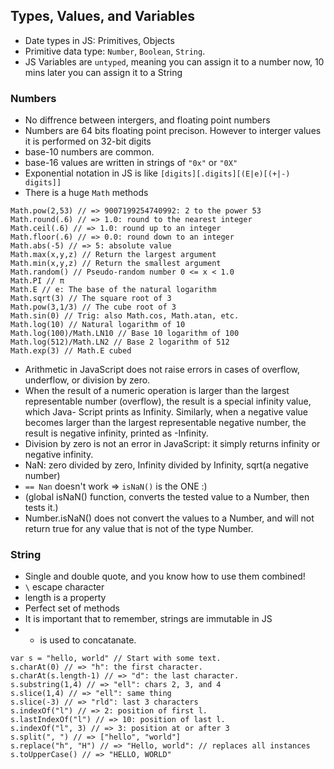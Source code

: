## Types, Values, and Variables
- Date types in JS: Primitives, Objects
- Primitive data type: `Number`, `Boolean`, `String`.
- JS Variables are `untyped`, meaning you can assign it to a number now, 10 mins later you can assign it to a String

### Numbers
- No diffrence between intergers, and floating point numbers
- Numbers are 64 bits floating point precison. However to interger values it is performed on 32-bit digits
- base-10 numbers are common.
- base-16 values are written in strings of `"0x"` or `"0X"`
- Exponential notation in JS is like `[digits][.digits][(E|e)[(+|-) digits]]`
- There is a huge `Math` methods
```
Math.pow(2,53) // => 9007199254740992: 2 to the power 53
Math.round(.6) // => 1.0: round to the nearest integer
Math.ceil(.6) // => 1.0: round up to an integer
Math.floor(.6) // => 0.0: round down to an integer
Math.abs(-5) // => 5: absolute value
Math.max(x,y,z) // Return the largest argument
Math.min(x,y,z) // Return the smallest argument
Math.random() // Pseudo-random number 0 <= x < 1.0
Math.PI // π
Math.E // e: The base of the natural logarithm
Math.sqrt(3) // The square root of 3
Math.pow(3,1/3) // The cube root of 3
Math.sin(0) // Trig: also Math.cos, Math.atan, etc.
Math.log(10) // Natural logarithm of 10
Math.log(100)/Math.LN10 // Base 10 logarithm of 100
Math.log(512)/Math.LN2 // Base 2 logarithm of 512
Math.exp(3) // Math.E cubed
```
- Arithmetic in JavaScript does not raise errors in cases of overflow,
underflow, or division by zero.
- When the result of a numeric
operation is larger than the largest representable number
(overflow), the result is a special infinity value, which Java-
Script prints as Infinity. Similarly, when a negative value becomes
larger than the largest representable negative number,
the result is negative infinity, printed as -Infinity.
- Division by zero is not an error in JavaScript: it simply returns
infinity or negative infinity.
- NaN: zero divided by zero, Infinity divided by Infinity, sqrt(a negative number)
- `== Nan` doesn't work  => `isNaN()` is the ONE :) 
-  (global isNaN() function, converts the tested value to a Number, then tests it.)
- Number.isNaN() does not convert the values to a Number, and will not return true for any value that is not of the type Number.

### String
- Single and double quote, and you know how to use them combined!
- `\` escape character 
- length is a property
- Perfect set of methods
- It is important that to remember, strings are immutable in JS
-  + is used to concatanate.
```
var s = "hello, world" // Start with some text.
s.charAt(0) // => "h": the first character.
s.charAt(s.length-1) // => "d": the last character.
s.substring(1,4) // => "ell": chars 2, 3, and 4
s.slice(1,4) // => "ell": same thing
s.slice(-3) // => "rld": last 3 characters
s.indexOf("l") // => 2: position of first l.
s.lastIndexOf("l") // => 10: position of last l.
s.indexOf("l", 3) // => 3: position at or after 3
s.split(", ") // => ["hello", "world"]
s.replace("h", "H") // => "Hello, world": // replaces all instances
s.toUpperCase() // => "HELLO, WORLD"
```
